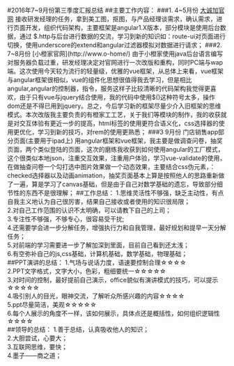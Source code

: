 #2016年7~9月份第三季度汇报总结
##主要工作内容：
###1. 4~5月份 [大诚加官网](http://cjzs.com/)
接收研发经理的任务，拿到美工图，抠图，与产品经理谈需求，确认需求，进行页面开发，组织代码架构，主要框架是angular1.X版本，部分模块是使用后台数据，通过
$.http与后台进行数据的交流，学习到新的知识如：route-ui对页面进行切换，使用underscore的extend和angular过滤器模拟对数据进行请求；
###2. 7~8月份 [小橙家官网](http://www.o-home/)
由于小橙家使用java后台语言编写对服务器负载过重，研发经理决定对官网进行一次改版和重构，同时PC端与wap端。这次使用今天较为流行的轻量级，优雅的vue框架，从总体上来看，vue框架与angular框架很相似，vue的组件化思想很值得我去学习，但是相比angular,angular的控制器，指令，服务这样子比较清晰的代码架构我觉得更喜欢，由于只有vue与jquery结合使用，我的代码中使用$()这种符号太多，操作dom还是不得已用到jquery。总之，今后学习新的框架尽量少介入旧框架的思维模式。本次改版我主要负责的有橙家工工艺，关于我们等模块的制作，我的收获就是对交互体验有更近一步的提高，html标签的使用更符合语义化，css选择器的使用更优化，学习到新的技巧，对rem的使用更熟悉；
###3 9月份 门店销售app部分页面(主要用于ipad上)
用angular框架和vue框架，我主要是做调查问卷，抽奖页面，两个类似登陆的页面，这次的磨练我收获到如何使用angular的工厂模式，这个很类似本地json，注重交互效果，注重用户体验，学习vue-validate的使用，在做抽查问卷一个勾打选中图片效果做一个动态效果，主要结合css伪元素，：checked选择器以及动画animation，抽奖页面基本上算是按照他人的思路重新做了一遍，算是学习了canvas基础，但是由于自己对数学基础的遗忘，导致部分细节性的东西不是很理解；
##工作总结：
1.思维灵活性不够强，缺乏主动性，有点自我主义地认为自己很厉害，结果自己接收或者使用的知识很局限；<br />
2.对自己工作范围的认识不太明确，可以请教下自己的上司；<br />
3.专注性不够强，不够专心，很容易受干扰;<br />
4.还需要学会进一步分解任务，增强执行力和自我管理，最好规划和提早一天分解任务；<br />
5.对前端的学习需要进一步了解加深到里面，目前自己看到还太浅；<br />
6.有空弥补自己的js,css基础，计算机基础，数学基础，物理基础；<br />
##PPT演讲的总结：
1.气场与说话力度，语速要控制合理☆☆☆☆<br />
2.PPT文字格式，文字大小，色彩，粗细要统一☆☆☆☆☆<br />
3.对时间的控制，最好提前自己演示，office貌似有演讲模式的技巧，可以提示☆☆☆☆☆<br />
4.吸引别人的目光，眼神交流，了解听众所感兴趣的内容☆☆☆☆<br />
5.ppt尽量简洁，美观☆☆☆☆☆<br />
6.每个人展示的角度不一样，该如何展示，具体点还是概括性，如何组织逻辑性☆☆☆☆<br />
##领导的总结：
1.善于总结，认真吸收他人的知识；<br />
2.大胆尝试，心要大；<br />
3.互联网思维，要快；<br />
4.墨子——商之道；<br />
